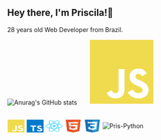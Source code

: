 ## Hey there, I'm Priscila!🧋

28 years old Web Developer from Brazil.

<p align="left">
  <img src="https://github-readme-stats.vercel.app/api?username=priscilajanuario&show_icons=true&theme=panda" alt="Anurag's GitHub stats">
  &nbsp;&nbsp;&nbsp;&nbsp;&nbsp;
  <img src="https://raw.githubusercontent.com/devicons/devicon/master/icons/javascript/javascript-plain.svg" alt="Pris-Js" height="150" width="150">
</p>


<div style="display: inline_block"><br>
  <img align="center" alt="Pris-Js" height="30" width="40" src="https://raw.githubusercontent.com/devicons/devicon/master/icons/javascript/javascript-plain.svg">
  <img align="center" alt="Pris-Ts" height="30" width="40" src="https://raw.githubusercontent.com/devicons/devicon/master/icons/typescript/typescript-plain.svg">
  <img align="center" alt="Pris-React" height="30" width="40" src="https://raw.githubusercontent.com/devicons/devicon/master/icons/react/react-original.svg">
  <img align="center" alt="Pris-HTML" height="30" width="40" src="https://raw.githubusercontent.com/devicons/devicon/master/icons/html5/html5-original.svg">
  <img align="center" alt="Pris-CSS" height="30" width="40" src="https://raw.githubusercontent.com/devicons/devicon/master/icons/css3/css3-original.svg">
  <img align="center" alt="Pris-Python" height="30" width="40" src="https://www.php.net/images/logos/new-php-logo.svg">
</div>
  
